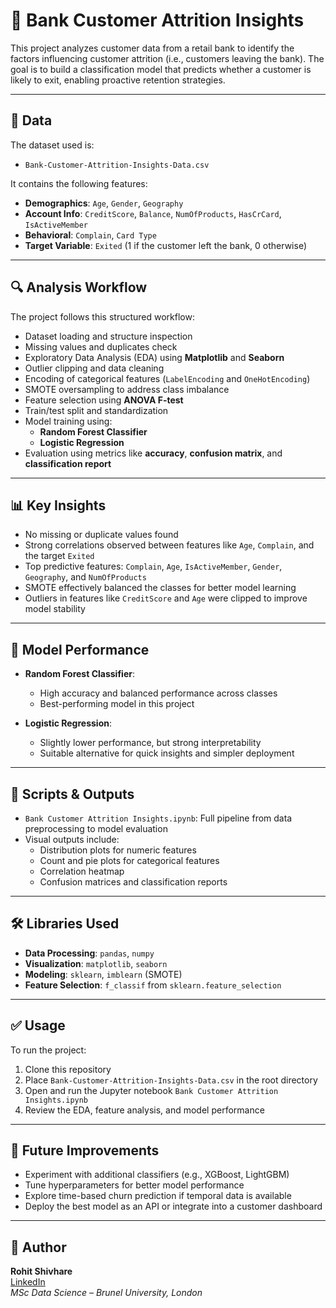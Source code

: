 # 🏦 Bank Customer Attrition Insights

This project analyzes customer data from a retail bank to identify the factors influencing customer attrition (i.e., customers leaving the bank). The goal is to build a classification model that predicts whether a customer is likely to exit, enabling proactive retention strategies.

---

## 📂 Data

The dataset used is:

- `Bank-Customer-Attrition-Insights-Data.csv`

It contains the following features:

- **Demographics**: `Age`, `Gender`, `Geography`  
- **Account Info**: `CreditScore`, `Balance`, `NumOfProducts`, `HasCrCard`, `IsActiveMember`  
- **Behavioral**: `Complain`, `Card Type`  
- **Target Variable**: `Exited` (1 if the customer left the bank, 0 otherwise)

---

## 🔍 Analysis Workflow

The project follows this structured workflow:

- Dataset loading and structure inspection  
- Missing values and duplicates check  
- Exploratory Data Analysis (EDA) using **Matplotlib** and **Seaborn**  
- Outlier clipping and data cleaning  
- Encoding of categorical features (`LabelEncoding` and `OneHotEncoding`)  
- SMOTE oversampling to address class imbalance  
- Feature selection using **ANOVA F-test**  
- Train/test split and standardization  
- Model training using:
  - **Random Forest Classifier**
  - **Logistic Regression**
- Evaluation using metrics like **accuracy**, **confusion matrix**, and **classification report**

---

## 📊 Key Insights

- No missing or duplicate values found  
- Strong correlations observed between features like `Age`, `Complain`, and the target `Exited`  
- Top predictive features: `Complain`, `Age`, `IsActiveMember`, `Gender`, `Geography`, and `NumOfProducts`  
- SMOTE effectively balanced the classes for better model learning  
- Outliers in features like `CreditScore` and `Age` were clipped to improve model stability

---

## 🤖 Model Performance

- **Random Forest Classifier**:
  - High accuracy and balanced performance across classes
  - Best-performing model in this project

- **Logistic Regression**:
  - Slightly lower performance, but strong interpretability
  - Suitable alternative for quick insights and simpler deployment

---

## 📁 Scripts & Outputs

- `Bank Customer Attrition Insights.ipynb`: Full pipeline from data preprocessing to model evaluation  
- Visual outputs include:
  - Distribution plots for numeric features
  - Count and pie plots for categorical features
  - Correlation heatmap
  - Confusion matrices and classification reports

---

## 🛠️ Libraries Used

- **Data Processing**: `pandas`, `numpy`  
- **Visualization**: `matplotlib`, `seaborn`  
- **Modeling**: `sklearn`, `imblearn` (SMOTE)  
- **Feature Selection**: `f_classif` from `sklearn.feature_selection`

---

## ✅ Usage

To run the project:

1. Clone this repository  
2. Place `Bank-Customer-Attrition-Insights-Data.csv` in the root directory  
3. Open and run the Jupyter notebook `Bank Customer Attrition Insights.ipynb`  
4. Review the EDA, feature analysis, and model performance

---

## 🚀 Future Improvements

- Experiment with additional classifiers (e.g., XGBoost, LightGBM)  
- Tune hyperparameters for better model performance  
- Explore time-based churn prediction if temporal data is available  
- Deploy the best model as an API or integrate into a customer dashboard

---

## 👤 Author

**Rohit Shivhare**  
[LinkedIn](https://www.linkedin.com/in/rohit-shivhare-a857a4233/)  
*MSc Data Science – Brunel University, London*
